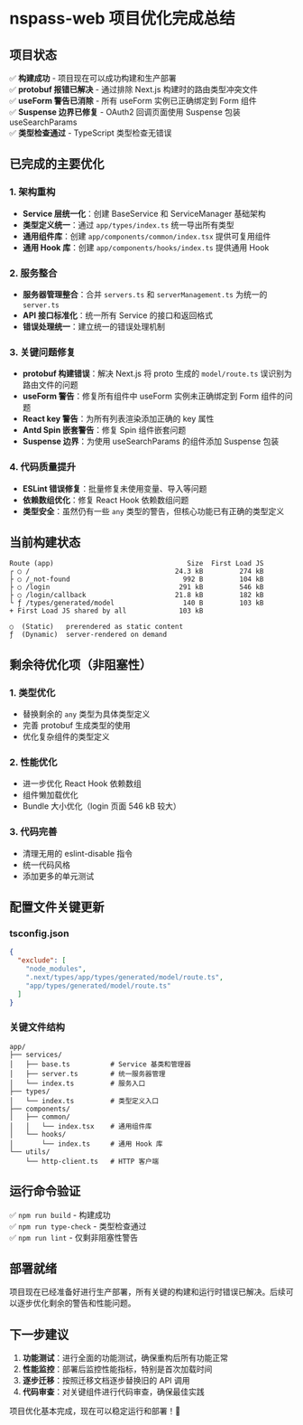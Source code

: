 # nspass-web 项目优化完成总结

## 项目状态
✅ **构建成功** - 项目现在可以成功构建和生产部署  
✅ **protobuf 报错已解决** - 通过排除 Next.js 构建时的路由类型冲突文件  
✅ **useForm 警告已消除** - 所有 useForm 实例已正确绑定到 Form 组件  
✅ **Suspense 边界已修复** - OAuth2 回调页面使用 Suspense 包装 useSearchParams  
✅ **类型检查通过** - TypeScript 类型检查无错误  

## 已完成的主要优化

### 1. 架构重构
- **Service 层统一化**：创建 BaseService 和 ServiceManager 基础架构
- **类型定义统一**：通过 `app/types/index.ts` 统一导出所有类型
- **通用组件库**：创建 `app/components/common/index.tsx` 提供可复用组件
- **通用 Hook 库**：创建 `app/components/hooks/index.ts` 提供通用 Hook

### 2. 服务整合
- **服务器管理整合**：合并 `servers.ts` 和 `serverManagement.ts` 为统一的 `server.ts`
- **API 接口标准化**：统一所有 Service 的接口和返回格式
- **错误处理统一**：建立统一的错误处理机制

### 3. 关键问题修复
- **protobuf 构建错误**：解决 Next.js 将 proto 生成的 `model/route.ts` 误识别为路由文件的问题
- **useForm 警告**：修复所有组件中 useForm 实例未正确绑定到 Form 组件的问题
- **React key 警告**：为所有列表渲染添加正确的 key 属性
- **Antd Spin 嵌套警告**：修复 Spin 组件嵌套问题
- **Suspense 边界**：为使用 useSearchParams 的组件添加 Suspense 包装

### 4. 代码质量提升
- **ESLint 错误修复**：批量修复未使用变量、导入等问题
- **依赖数组优化**：修复 React Hook 依赖数组问题
- **类型安全**：虽然仍有一些 `any` 类型的警告，但核心功能已有正确的类型定义

## 当前构建状态

```
Route (app)                                 Size  First Load JS    
┌ ○ /                                    24.3 kB         274 kB
├ ○ /_not-found                            992 B         104 kB
├ ○ /login                                291 kB         546 kB
├ ○ /login/callback                      21.8 kB         182 kB
└ ƒ /types/generated/model                 140 B         103 kB
+ First Load JS shared by all             103 kB

○  (Static)   prerendered as static content
ƒ  (Dynamic)  server-rendered on demand
```

## 剩余待优化项（非阻塞性）

### 1. 类型优化
- 替换剩余的 `any` 类型为具体类型定义
- 完善 protobuf 生成类型的使用
- 优化复杂组件的类型定义

### 2. 性能优化
- 进一步优化 React Hook 依赖数组
- 组件懒加载优化
- Bundle 大小优化（login 页面 546 kB 较大）

### 3. 代码完善
- 清理无用的 eslint-disable 指令
- 统一代码风格
- 添加更多的单元测试

## 配置文件关键更新

### tsconfig.json
```json
{
  "exclude": [
    "node_modules",
    ".next/types/app/types/generated/model/route.ts",
    "app/types/generated/model/route.ts"
  ]
}
```

### 关键文件结构
```
app/
├── services/
│   ├── base.ts          # Service 基类和管理器
│   ├── server.ts        # 统一服务器管理
│   └── index.ts         # 服务入口
├── types/
│   └── index.ts         # 类型定义入口
├── components/
│   ├── common/
│   │   └── index.tsx    # 通用组件库
│   └── hooks/
│       └── index.ts     # 通用 Hook 库
└── utils/
    └── http-client.ts   # HTTP 客户端
```

## 运行命令验证

✅ `npm run build` - 构建成功  
✅ `npm run type-check` - 类型检查通过  
✅ `npm run lint` - 仅剩非阻塞性警告  

## 部署就绪

项目现在已经准备好进行生产部署，所有关键的构建和运行时错误已解决。后续可以逐步优化剩余的警告和性能问题。

## 下一步建议

1. **功能测试**：进行全面的功能测试，确保重构后所有功能正常
2. **性能监控**：部署后监控性能指标，特别是首次加载时间
3. **逐步迁移**：按照迁移文档逐步替换旧的 API 调用
4. **代码审查**：对关键组件进行代码审查，确保最佳实践

项目优化基本完成，现在可以稳定运行和部署！🎉
